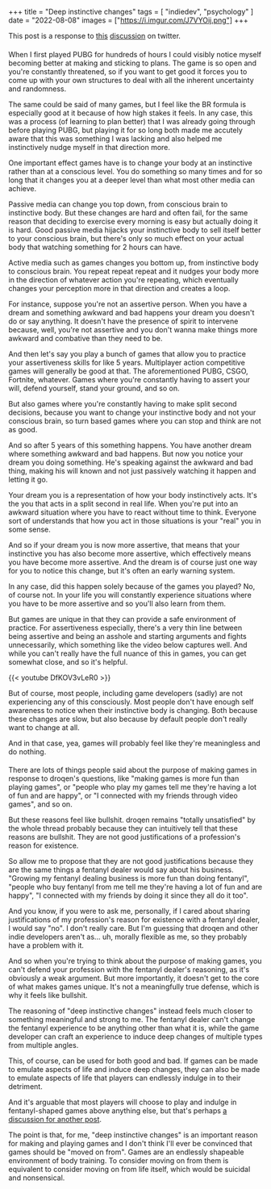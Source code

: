 +++
title = "Deep instinctive changes"
tags = [
    "indiedev", "psychology"
]
date = "2022-08-08"
images = ["https://i.imgur.com/J7VYOij.png"]
+++

This post is a response to [this](https://twitter.com/droqen/status/1556268196583411713) [discussion](https://twitter.com/droqen/status/1555942320708657152) on twitter.

####

When I first played PUBG for hundreds of hours I could visibly notice myself becoming better at making and sticking to plans.
The game is so open and you're constantly threatened, so if you want to get good it forces you to come up with your own structures to deal with all the inherent uncertainty and randomness.

The same could be said of many games, but I feel like the BR formula is especially good at it because of how high stakes it feels. In any case,
this was a process (of learning to plan better) that I was already going through before playing PUBG, but playing it for so long both made me accutely aware that this was something
I was lacking and also helped me instinctively nudge myself in that direction more.

One important effect games have is to change your body at an instinctive rather than at a conscious level. You do something so many times and for so long
that it changes you at a deeper level than what most other media can achieve.

Passive media can change you top down, from conscious brain to instinctive body. But these changes are hard and often fail, for the same reason that deciding to
exercise every morning is easy but actually doing it is hard. Good passive media hijacks your instinctive body to sell itself better to your conscious brain,
but there's only so much effect on your actual body that watching something for 2 hours can have.

Active media such as games changes you bottom up, from instinctive body to conscious brain. You repeat repeat repeat and it nudges your body more in the direction
of whatever action you're repeating, which eventually changes your perception more in that direction and creates a loop.

For instance, suppose you're not an assertive person. When you have a dream and something awkward and bad happens your dream you doesn't do or say anything.
It doesn't have the presence of spirit to intervene because, well, you're not assertive and you don't wanna make things more awkward and combative than they need to be.

And then let's say you play a bunch of games that allow you to practice your assertiveness skills for like 5 years. Multiplayer action competitive games will generally be good at that.
The aforementioned PUBG, CSGO, Fortnite, whatever. Games where you're constantly having to assert your will, defend yourself, stand your ground, and so on.

But also games where you're constantly having to make split second decisions, because you want to change your instinctive body and not your conscious brain,
so turn based games where you can stop and think are not as good.

And so after 5 years of this something happens. You have another dream where something awkward and bad happens. But now you notice your dream you doing something.
He's speaking against the awkward and bad thing, making his will known and not just passively watching it happen and letting it go.

Your dream you is a representation of how your body instinctively acts. It's the you that acts in a split second in real life. When you're put into an awkward situation
where you have to react without time to think. Everyone sort of understands that how you act in those situations is your "real" you in some sense.

And so if your dream you is now more assertive, that means that your instinctive you has also become more assertive, which effectively means you have become more assertive.
And the dream is of course just one way for you to notice this change, but it's often an early warning system.

In any case, did this happen solely because of the games you played? No, of course not. 
In your life you will constantly experience situations where you have to be more assertive and so you'll also learn from them.

But games are unique in that they can provide a safe environment of practice. For assertiveness especially, there's a very thin line between being assertive and being
an asshole and starting arguments and fights unnecessarily, which something like the video below captures well. And while you can't really have the full nuance of this in games, you can get somewhat close, and so it's helpful.

{{< youtube DfKOV3vLeR0 >}}

But of course, most people, including game developers (sadly) are not experiencing any of this consciously. Most people don't have enough self awareness to notice when their
instinctive body is changing. Both because these changes are slow, but also because by default people don't really want to change at all.

And in that case, yea, games will probably feel like they're meaningless and do nothing.

####

There are lots of things people said about the purpose of making games in response to droqen's questions, like
"making games is more fun than playing games", or "people who play my games tell me they're having a lot of fun and are happy", or "I connected with my friends through video games", and so on.

But these reasons feel like bullshit. droqen remains "totally unsatisfied" by the whole thread probably because they can intuitively tell that these reasons are bullshit.
They are not good justifications of a profession's reason for existence.

So allow me to propose that they are not good justifications because they are the same things a fentanyl dealer would say about his business.
"Growing my fentanyl dealing business is more fun than doing fentanyl", "people who buy fentanyl from me tell me they're having a lot of fun and are happy", "I connected with my friends by doing it since they all do it too".

And you know, if you were to ask me, personally, if I cared about sharing justifications of my profession's reason for existence with a fentanyl dealer, I would say "no". I don't really care.
But I'm guessing that droqen and other indie developers aren't as... uh, morally flexible as me, so they probably have a problem with it.

And so when you're trying to think about the purpose of making games, you can't defend your profession with the fentanyl dealer's reasoning, as it's obviously a weak argument.
But more importantly, it doesn't get to the core of what makes games unique. It's not a meaningfully true defense, which is why it feels like bullshit.

The reasoning of "deep instinctive changes" instead feels much closer to something meaningful and strong to me. The fentanyl dealer can't change the fentanyl experience to be anything other than what it is,
while the game developer can craft an experience to induce deep changes of multiple types from multiple angles.

This, of course, can be used for both good and bad. If games can be made to emulate aspects of life and induce deep changes, they can also be made to emulate aspects of life that players can endlessly indulge in to their detriment.

And it's arguable that most players will choose to play and indulge in fentanyl-shaped games above anything else, but that's perhaps [a discussion for another post](https://twitter.com/a327ex/status/1551328243894161408).

The point is that, for me, "deep instinctive changes" is an important reason for making and playing games and I don't think I'll ever be convinced that games should be "moved on from".
Games are an endlessly shapeable environment of body training. To consider moving on from them is equivalent to consider moving on from life itself, which would be suicidal and nonsensical.
